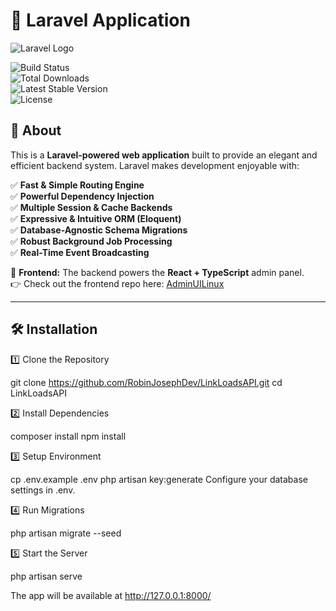 # 🚀 Laravel Application  

![Laravel Logo](https://laravel.com/img/logomark.min.svg)  

![Build Status](https://img.shields.io/github/actions/workflow/status/YOUR_GITHUB_USERNAME/YOUR_REPO_NAME/laravel.yml)  
![Total Downloads](https://img.shields.io/packagist/dt/laravel/framework)  
![Latest Stable Version](https://img.shields.io/github/v/release/laravel/laravel)  
![License](https://img.shields.io/github/license/laravel/laravel)  

## 📌 About  

This is a **Laravel-powered web application** built to provide an elegant and efficient backend system. Laravel makes development enjoyable with:  

✅ **Fast & Simple Routing Engine**  
✅ **Powerful Dependency Injection**  
✅ **Multiple Session & Cache Backends**  
✅ **Expressive & Intuitive ORM (Eloquent)**  
✅ **Database-Agnostic Schema Migrations**  
✅ **Robust Background Job Processing**  
✅ **Real-Time Event Broadcasting**  

🔗 **Frontend:** The backend powers the **React + TypeScript** admin panel.  
👉 Check out the frontend repo here: [AdminUILinux](https://github.com/RobinJosephDev/AdminUILinux)  

---

## 🛠️ Installation  

1️⃣ Clone the Repository

git clone https://github.com/RobinJosephDev/LinkLoadsAPI.git
cd LinkLoadsAPI

2️⃣ Install Dependencies

composer install
npm install

3️⃣ Setup Environment

cp .env.example .env
php artisan key:generate
Configure your database settings in .env.

4️⃣ Run Migrations

php artisan migrate --seed

5️⃣ Start the Server

php artisan serve

The app will be available at http://127.0.0.1:8000/
